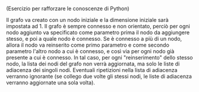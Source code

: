 (Esercizio per rafforzare le conoscenze di Python)

Il grafo va creato con un nodo iniziale e la dimensione iniziale sarà impostata ad 1. Il grafo è sempre connesso e non orientato,
perciò per ogni nodo aggiunto va specificato come parametro prima il nodo da aggiungere stesso, e poi a quale nodo è connesso.
Se è connesso a più di un nodo, allora il nodo va reinserito come primo parametro e come secondo parametro l'altro nodo a cui 
è connesso, e così via per ogni nodo già presente a cui è connesso. In tal caso, per ogni "reinserimento" dello stesso nodo, la 
lista dei nodi del grafo non verrà aggiornata, ma solo le liste di adiacenza dei singoli nodi. Eventuali ripetizioni nella lista 
di adiacenza verranno ignorante (se collego due volte gli stessi nodi, le liste di adiacenza verranno aggiornate una sola volta).
